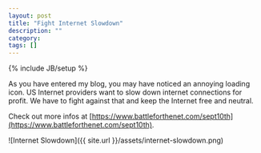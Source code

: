 ```yaml
---
layout: post
title: "Fight Internet Slowdown"
description: ""
category: 
tags: []
---
```

{% include JB/setup %}

As you have entered my blog, you may have noticed an annoying loading icon. US Internet providers want to slow down internet connections for profit. We have to fight against that and keep the Internet free and neutral.

Check out more infos at [https://www.battleforthenet.com/sept10th](https://www.battleforthenet.com/sept10th).

![Internet Slowdown]({{ site.url }}/assets/internet-slowdown.png)


